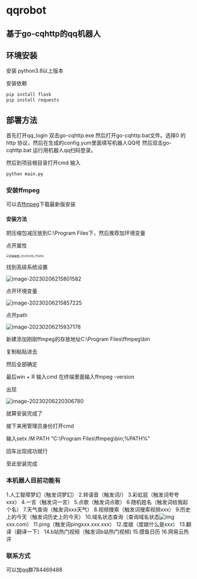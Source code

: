 # qqrobot
## 基于go-cqhttp的qq机器人

## 环境安装

安装 python3.8以上版本

安装依赖

~~~python
pip install flask
pip install requests
~~~



## 部署方法

首先打开qq_login 双击go-cqhttp.exe 然后打开go-cqhttp.bat文件。选择0 的http 协议，然后在生成的config.yum里面填写机器人QQ号 然后双击go-cqhttp.bat 运行用机器人qq扫码登录。

然后到项目根目录打开cmd 输入

~~~cmd
python main.py
~~~

### 安装ffmpeg

可以去[ffmpeg](https://ffmpeg.org/download.html)下载最新版安装

#### 安装方法

把压缩包减压放到C:\Program Files下，然后推荐加环境变量

点开属性

<img src="C:\Users\30524\Pictures\Screenshots\屏幕截图_20230206_215454.png" alt="屏幕截图_20230206_215454" style="zoom:50%;" />

找到高级系统设置

![image-20230206215801582](C:\Users\30524\AppData\Roaming\Typora\typora-user-images\image-20230206215801582.png)

点开环境变量

![image-20230206215857225](C:\Users\30524\AppData\Roaming\Typora\typora-user-images\image-20230206215857225.png)



点开path

![image-20230206215937178](C:\Users\30524\AppData\Roaming\Typora\typora-user-images\image-20230206215937178.png)

新建添加刚刚ffmpeg的存放地址C:\Program Files\ffmpeg\bin

复制粘贴进去

然后全部确定

最后win + R 输入cmd  在终端里面输入ffmpeg -version

出现

![image-20230206220306780](C:\Users\30524\AppData\Roaming\Typora\typora-user-images\image-20230206220306780.png)

就算安装完成了

接下来用管理员身份打开cmd

输入setx /M PATH "C:\Program Files\ffmpeg\bin;%PATH%"

回车出现成功就行

至此安装完成

### 本机器人目前功能有


1.人工智障梦幻（触发词梦幻）
2.转语音（触发词/）
3.彩虹屁（触发词夸夸xxx）
4.一言（触发词一言）
5.点歌（触发词点歌）
6.随机姓名（触发词给我起个名）
7.天气查询（触发词xxx天气）
8.视频搜索（触发词搜索视频xxx）
9.历史上的今天（触发词历史上的今天）
10.域名状态查询（查询域名状态![img](file:///C:\Users\30524\AppData\Roaming\Tencent\QQ\Temp\`7_{~]GF$3{MOQ4V_}PH]YC.png)xxx.com）
11.ping（触发词pingxxx.xxx.xxx）
12.度娘（度娘什么是xxx）
13.翻译（翻译一下）
14.b站热门视频（触发词b站热门视频)
15.摸鱼日历
16.网易云热评

### 联系方式

可以加qq群784469488

